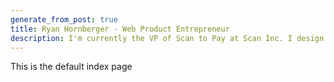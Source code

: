 ```yaml
---
generate_from_post: true
title: Ryan Hornberger - Web Product Entrepreneur 
description: I'm currently the VP of Scan to Pay at Scan Inc. I design and build customer facing web and mobile apps.
---
```


This is the default index page
